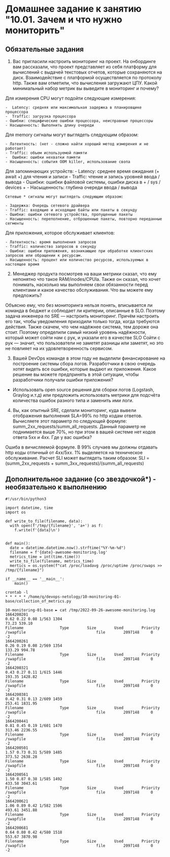 # Домашнее задание к занятию "10.01. Зачем и что нужно мониторить"

## Обязательные задания

1. Вас пригласили настроить мониторинг на проект. На онбординге вам рассказали, что проект представляет из себя 
платформу для вычислений с выдачей текстовых отчетов, которые сохраняются на диск. Взаимодействие с платформой 
осуществляется по протоколу http. Также вам отметили, что вычисления загружают ЦПУ. Какой минимальный набор метрик вы выведите в мониторинг и почему?



Для измерения  CPU  могут подойти следующие измерения:

    -  Latency: средняя или максимальная задержка в планировщике процессора
    -  Traffic: загрузка процессора
    - Ошибки: специфические ошибки процессора, неисправные процессоры
    - Насыщенность: Выполнить длину очереди

Для  memory  сигналы могут выглядеть следующим образом:

    - Латентность: (нет - сложно найти хороший метод измерения и не работает)
    - Traffic: объем используемой памяти
    -  Ошибки: ошибки нехватки памяти
    - Насыщенность: события OOM killer, использование свопа

Для  запоминающих устройств:
    - Latency: среднее время ожидания (+ await +) для чтения и записи
    - Traffic: чтение и запись уровней ввода / вывода
    - Ошибки: ошибки файловой системы, ошибки диска в + / sys / devices +
    - Насыщенность: глубина очереди ввода / вывода

    Сетевые * сигналы могут выглядеть следующим образом:

    - Задержка: Очередь сетевого драйвера
    - Traffic: входящие и исходящие байты или пакеты в секунду
    - Ошибки: ошибки сетевого устройства, пропущенные пакеты
    - Насыщенность: переполнение, отброшенные пакеты, повторно переданные сегменты

Для приложения, которoе обслуживаeт клиентов:

    - Латентность: время выполнения запросов
    - Traffic: количество запросов в секунду
    - Ошибки: ошибки приложения, возникающие при обработке клиентских запросов или обращении к ресурсам.
    - Насыщенность: процент или количество ресурсов, используемых в настоящее время


2. Менеджер продукта посмотрев на ваши метрики сказал, что ему непонятно что такое RAM/inodes/CPUla. Также он сказал, что хочет понимать, насколько мы выполняем свои обязанности перед клиентами и какое качество обслуживания. Что вы можете ему предложить?

Объясню ему, что без мониторинга нельзя понять, вписывается ли команда в бюджет и соблюдает ли критерии, описанные в SLO. Поэтому задача инженера по SRE — настроить мониторинг. Причём настроить его так, чтобы уведомления приходили только тогда, когда требуются действия. Также скачем, что чем надёжнее система, тем дороже она стоит. Поэтому определили самый низкий уровень надёжности, который может сойти нам с рук, и указали его в качестве SLO Сойти с рук — значит, что пользователи не заметят разницы или заметят, но это не повлияет на их удовлетворенность сервисом.

3. Вашей DevOps команде в этом году не выделили финансирование на построение системы сбора логов. Разработчики в свою очередь хотят видеть все ошибки, которые выдают их приложения. Какое решение вы можете предпринять в этой ситуации, чтобы разработчики получали ошибки приложения?

- Использовать open source решения для сборки логов (Logstash, Graylog и.т.д) или предложить использовать метрики для подсчёта количества ошибок разного типа и заменить ими логи.

4. Вы, как опытный SRE, сделали мониторинг, куда вывели отображения выполнения SLA=99% по http кодам ответов. 
Вычисляете этот параметр по следующей формуле: summ_2xx_requests/summ_all_requests. Данный параметр не поднимается выше 70%, но при этом в вашей системе нет кодов ответа 5xx и 4xx. Где у вас ошибка?

Ошиба в вичисляемой формуле. В 99% случаев мы должны отдавать http коды отличный от 4xx/5xx. 1% выделяется на техническое обслуживание.
Расчет SLI может выглядеть таким образом:
SLI = (summ_2xx_requests + summ_3xx_requests)/(summ_all_requests)

## Дополнительное задание (со звездочкой*) - необязательно к выполнению

```
#!/usr/bin/python3

import datetime, time
import os

def write_to_file(filename, data):
  with open(f'/tmp/{filename}', 'a+') as f:
    f.write(f'{data}\n')


def main():
  date = datetime.datetime.now().strftime("%Y-%m-%d")
  filename = f'{date}-awesome-monitoring.log'
  metrics_time = int(time.time())
  write_to_file(filename, metrics_time)
  mertics = os.system(f"cat /proc/loadavg /proc/uptime /proc/swaps >> /tmp/{filename}")

if __name__ == '__main__':
    main()
```

```
crontab -l
* * * * * /home/q/devops-netology/10-monitoring-01-base/collection_of_metrics.py

10-monitoring-01-base ► cat /tmp/2022-09-26-awesome-monitoring.log 
1664200201
0.62 0.22 0.08 1/563 1304
73.23 539.10
Filename				Type		Size		Used		Priority
/swapfile                               file		2097148		0		-2
1664200261
0.26 0.19 0.08 2/569 1354
133.29 994.78
Filename				Type		Size		Used		Priority
/swapfile                               file		2097148		0		-2
1664200321
0.43 0.27 0.11 1/615 1446
193.35 1428.82
Filename				Type		Size		Used		Priority
/swapfile                               file		2097148		0		-2
1664200381
0.42 0.31 0.13 2/609 1459
253.41 1831.95
Filename				Type		Size		Used		Priority
/swapfile                               file		2097148		0		-2
1664200441
0.81 0.45 0.19 1/601 1470
313.46 2236.55
Filename				Type		Size		Used		Priority
/swapfile                               file		2097148		0		-2
1664200501
1.57 0.73 0.31 5/589 1485
373.52 2638.28
Filename				Type		Size		Used		Priority
/swapfile                               file		2097148		0		-2
1664200561
1.50 0.87 0.38 1/585 1492
433.58 3043.61
Filename				Type		Size		Used		Priority
/swapfile                               file		2097148		0		-2
1664200621
1.06 0.89 0.42 1/582 1506
493.61 3451.88
Filename				Type		Size		Used		Priority
/swapfile                               file		2097148		0		-2
1664200681
0.64 0.80 0.42 4/580 1518
553.67 3870.98
Filename				Type		Size		Used		Priority
/swapfile                               file		2097148		0		-2
```
